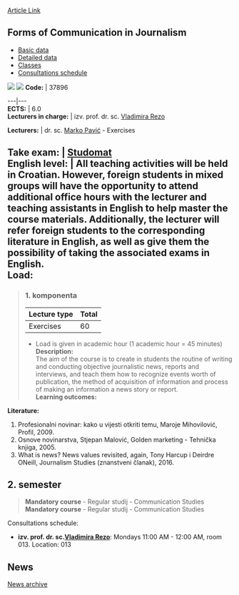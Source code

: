 [Article Link](https://www.fhs.hr/en/course/focij)

## Forms of Communication in Journalism
  * [Basic data](https://www.fhs.hr/en/course/focij#v1id-523776_268353_1_0 "Basic data")
  * [Detailed data](https://www.fhs.hr/en/course/focij#v1id-523776_268353_1_1 "Detailed data")
  * [Classes](https://www.fhs.hr/en/course/focij#v1id-523776_268353_1_2 "Classes")
  * [Consultations schedule](https://www.fhs.hr/en/course/focij#v1id-523776_268353_1_3 "Consultations schedule")


[![](https://www.fhs.hr/img/flags/gif/hr.gif)](https://www.fhs.hr/predmet/onk) [![](https://www.fhs.hr/img/flags/gif/gb.gif)](https://www.fhs.hr/en/course/focij)
**Code:** |  37896  
  
---|---  
**ECTS:** |  6.0   
**Lecturers in charge:** |  izv. prof. dr. sc. [Vladimira Rezo](https://www.fhs.hr/staff/vladimira.rezo)   
  
**Lecturers:** |  dr. sc. [Marko Pavić](https://www.fhs.hr/djelatnik/marko.pavic) - Exercises  
  
**Take exam:** |  [Studomat](http://www.isvu.hr/studomat)  
**English level:** |  All teaching activities will be held in Croatian. However, foreign students in mixed groups will have the opportunity to attend additional office hours with the lecturer and teaching assistants in English to help master the course materials. Additionally, the lecturer will refer foreign students to the corresponding literature in English, as well as give them the possibility of taking the associated exams in English.   
**Load:**  
---  
> ### 1. komponenta
> | Lecture type | Total  
> ---|---  
> Exercises | 60  
> * Load is given in academic hour (1 academic hour = 45 minutes)   
**Description:**  
> The aim of the course is to create in students the routine of writing and conducting objective journalistic news, reports and interviews, and teach them how to recognize events worth of publication, the method of acquisition of information and process of making an information a news story or report.  
**Learning outcomes:**  

  
**Literature:**  
  1. Profesionalni novinar: kako u vijesti otkriti temu, Maroje Mihovilović, Profil, 2009. 
  2. Osnove novinarstva, Stjepan Malović, Golden marketing - Tehnička knjiga, 2005. 
  3. What is news? News values revisited, again, Tony Harcup i Deirdre ONeill, Journalism Studies (znanstveni članak), 2016. 

  
**2. semester**  
---  
> **Mandatory course** - Regular studij - Communication Studies  
>  **Mandatory course** - Regular studij - Communication Studies  
>   
Consultations schedule: 
  * **izv. prof. dr. sc.[Vladimira Rezo](https://www.fhs.hr/staff/vladimira.rezo)**: 
Mondays 11:00 AM - 12:00 AM, room 013.
Location: 013 


## News
[News archive](https://www.fhs.hr/en/course/focij?@=20q15#news_85147 "News archive")
